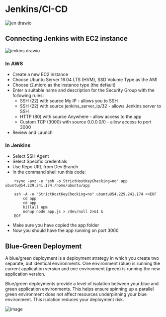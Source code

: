 # Jenkins/CI-CD

![jen drawio](https://user-images.githubusercontent.com/106158041/200811214-2754cfb9-0259-42a6-b68d-9db015477d8e.png)

## Connecting Jenkins with EC2 instance

![jenkins drawio](https://user-images.githubusercontent.com/106158041/200811268-190f7d5e-b407-42e1-865e-59cd2e08400a.png)

### In AWS

- Create a new EC2 instance
- Choose Ubuntu Server 16.04 LTS (HVM), SSD Volume Type as the AMI
- Choose t2.micro as the instance type (the default)
- Enter a suitable name and description for the Security Group with the following rules:
  - SSH (22) with source My IP - allows you to SSH
  - SSH (22) with source jenkins_server_ip/32 - allows Jenkins server to SSH
  - HTTP (80) with source Anywhere - allow access to the app
  - Custom TCP (3000) with source 0.0.0.0/0 - allow access to port 3000
- Review and Launch

### In Jenkins

- Select SSH Agent
- Select Specific credentials
- Use Repo URL from Dev Branch
- In the command shell run this code:

```
    rsync -avz -e "ssh -o StrictHostKeyChecking=no" app ubuntu@54.229.241.174:/home/ubuntu/app

    ssh -A -o "StrictHostKeyChecking=no" ubuntu@54.229.241.174 <<EOF
        cd app
        cd app
        killall npm
        nohup node app.js > /dev/null 2>&1 &
    EOF
```

- Make sure you have copied the app folder
- Now you should have the app running on port 3000


## Blue-Green Deployment

A blue/green deployment is a deployment strategy in which you create two separate, but identical environments. One environment (blue) is running the current application version and one environment (green) is running the new application version.

Blue/green deployments provide a level of isolation between your blue and green application environments. This helps ensure spinning up a parallel green environment does not affect resources underpinning your blue environment. This isolation reduces your deployment risk.

![image](https://user-images.githubusercontent.com/106158041/201677078-1886036f-0030-4491-bbed-edd74b145743.png)



